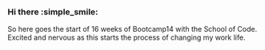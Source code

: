 ### Hi there :simple_smile:

<!--
**ChrisKnowles53/ChrisKnowles53** is a ✨ _special_ ✨ repository because its `README.md` (this file) appears on your GitHub profile.

Here are some ideas to get you started:

- 🔭 I’m currently working on ...
- 🌱 I’m currently learning ...
- 👯 I’m looking to collaborate on ...
- 🤔 I’m looking for help with ...
- 💬 Ask me about ...
- 📫 How to reach me: ...
- 😄 Pronouns: ...
- ⚡ Fun fact: ...
-->
So here goes the start of 16 weeks of Bootcamp14 with the School of Code.  Excited and nervous as this starts the process of changing my work life.
